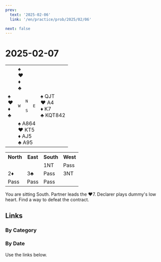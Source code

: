 ```yaml
---
prev:
  text: '2025-02-06'
  link: '/en/practice/prob/2025/02/06'

next: false
---
```


# 2025-02-07

<table class="deal">
	<tr>
		<td></td>
		<td>♠ <br>♥ <br>♦ <br>♣ </td>
		<td></td>
	</tr>
	<tr>
		<td>♠ <br>♥ <br>♦ <br>♣ </td>
		<td><pre>   N<br>W     E<br>   S</pre></td>
		<td>♠ QJT<br>♥ A4<br>♦ K7<br>♣ KQT842</td>
	</tr>
	<tr>
		<td></td>
		<td>♠ A864<br>♥ KT5<br>♦ AJ5<br>♣ A95</td>
		<td></td>
	</tr>
</table>

<table class="auction">
	<tr>
		<th>North</th>
		<th>East</th>
		<th>South</th>
		<th>West</th>
	</tr>
	<tr>
		<td></td>
		<td></td>
		<td>1NT</td>
		<td>Pass</td>
	</tr>
	<tr>
		<td>2♦</td>
		<td>3♣</td>
		<td>Pass</td>
		<td>3NT</td>
	</tr>
	<tr>
		<td>Pass</td>
		<td>Pass</td>
		<td>Pass</td>
		<td></td>
	</tr>
</table>

You are sitting South. Partner leads the ♥7. Declarer plays dummy's low heart. Find a way to defeat the contract.

## Links

[<Badge type="tip" text="Check Solution"/>](/en/learning/prob/2025/02/07)

### By Category

[<Badge type="tip" text="<--"/>](/en/practice/prob/2025/02/04)
[<Badge type="tip" text="Calendar"/>](/en/practice/calendar/2025/02)
[<Badge type="info" text="-->"/>](/en/practice/prob/2025/02/07#links)

### By Date

Use the links below.